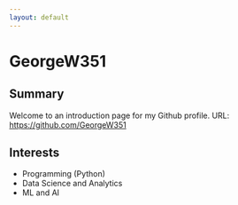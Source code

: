 ```yaml
---
layout: default
---
```


# GeorgeW351

## Summary

Welcome to an introduction page for my Github profile.
URL: https://github.com/GeorgeW351

## Interests

- Programming (Python)
- Data Science and Analytics
- ML and AI
